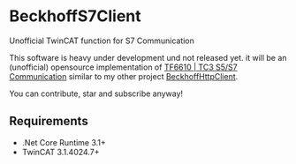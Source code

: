 # BeckhoffS7Client
Unofficial TwinCAT function for S7 Communication


This software is heavy under development und not released yet.
it will be an (unofficial) opensource implementation of [TF6610 | TC3 S5/S7 Communication](https://www.beckhoff.com.ph/default.asp?twincat/tf6760.htm) similar to my other project [BeckhoffHttpClient](https://github.com/fbarresi/BeckhoffHttpClient).

You can contribute, star and subscribe anyway!


## Requirements

- .Net Core Runtime 3.1+
- TwinCAT 3.1.4024.7+

